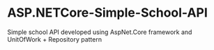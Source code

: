 # ASP.NETCore-Simple-School-API

Simple school API developed using AspNet.Core framework and UnitOfWork + Repository pattern 
